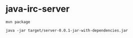 # java-irc-server

```
mvn package
```


```
java -jar target/server-0.0.1-jar-with-dependencies.jar
```


